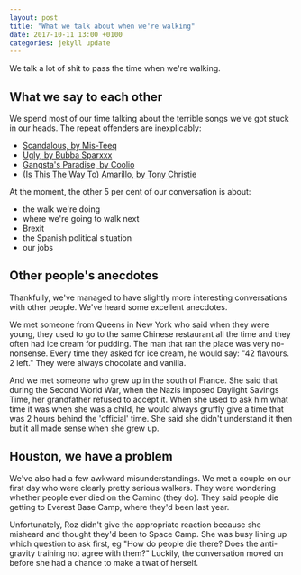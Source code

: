 ```yaml
---
layout: post
title: "What we talk about when we're walking"
date: 2017-10-11 13:00 +0100
categories: jekyll update
---
```


We talk a lot of shit to pass the time when we're walking. 

## What we say to each other

We spend most of our time talking about the terrible songs we've got stuck in our heads. The repeat offenders are inexplicably:

- [Scandalous, by Mis-Teeq](http://youtu.be/CzJ-_tWFXrA)
- [Ugly, by Bubba Sparxxx](http://youtu.be/Trd49Da0gf0)
- [Gangsta's Paradise, by Coolio](http://youtu.be/N6voHeEa3ig)
- [(Is This The Way To) Amarillo, by Tony Christie](https://youtu.be/E12ZcvBDsA0)

At the moment, the other 5 per cent of our conversation is about:
- the walk we're doing
- where we're going to walk next
- Brexit
- the Spanish political situation
- our jobs

## Other people's anecdotes

Thankfully, we've managed to have slightly more interesting conversations with other people. We've heard some excellent anecdotes. 

We met someone from Queens in New York who said when they were young, they used to go to the same Chinese restaurant all the time and they often had ice cream for pudding. The man that ran the place was very no-nonsense. Every time they asked for ice cream, he would say: "42 flavours. 2 left." They were always chocolate and vanilla. 

And we met someone who grew up in the south of France. She said that during the Second World War, when the Nazis imposed Daylight Savings Time, her grandfather refused to accept it. When she used to ask him what time it was when she was a child, he would always gruffly give a time that was 2 hours behind the 'official' time. She said she didn't understand it then but it all made sense when she grew up. 

## Houston, we have a problem

We've also had a few awkward misunderstandings. We met a couple on our first day who were clearly pretty serious walkers. They were wondering whether people ever died on the Camino (they do). They said people die getting to Everest Base Camp, where they'd been last year. 

Unfortunately, Roz didn't give the appropriate reaction because she misheard and thought they'd been to Space Camp. She was busy lining up which question to ask first, eg "How do people die there? Does the anti-gravity training not agree with them?" Luckily, the conversation moved on before she had a chance to make a twat of herself.
